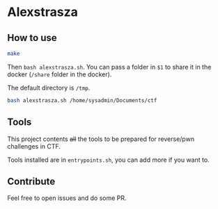 # Alexstrasza

## How to use

```bash
make
```

Then `bash alexstrasza.sh`. You can pass a folder in `$1` to share it in the docker (`/share` folder in the docker).

The default directory is `/tmp`.

```bash
bash alexstrasza.sh /home/sysadmin/Documents/ctf
```

## Tools

This project contents ~~all~~ the tools to be prepared for reverse/pwn challenges in CTF.

Tools installed are in `entrypoints.sh`, you can add more if you want to.

## Contribute

Feel free to open issues and do some PR.
